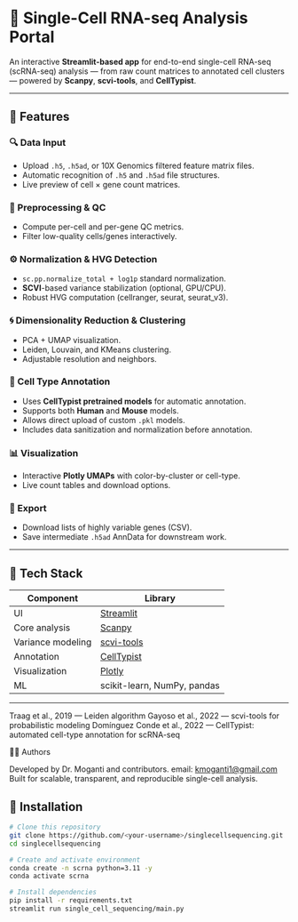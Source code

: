 # 🧬 Single-Cell RNA-seq Analysis Portal

An interactive **Streamlit-based app** for end-to-end single-cell RNA-seq (scRNA-seq) analysis — from raw count matrices to annotated cell clusters — powered by **Scanpy**, **scvi-tools**, and **CellTypist**.

---

## 🚀 Features

### 🔍 Data Input
- Upload `.h5`, `.h5ad`, or 10X Genomics filtered feature matrix files.
- Automatic recognition of `.h5` and `.h5ad` file structures.
- Live preview of cell × gene count matrices.

### 🧪 Preprocessing & QC
- Compute per-cell and per-gene QC metrics.
- Filter low-quality cells/genes interactively.

### ⚙️ Normalization & HVG Detection
- `sc.pp.normalize_total + log1p` standard normalization.
- **SCVI**-based variance stabilization (optional, GPU/CPU).
- Robust HVG computation (cellranger, seurat, seurat_v3).

### 🌀 Dimensionality Reduction & Clustering
- PCA + UMAP visualization.
- Leiden, Louvain, and KMeans clustering.
- Adjustable resolution and neighbors.

### 🧠 Cell Type Annotation
- Uses **CellTypist pretrained models** for automatic annotation.
- Supports both **Human** and **Mouse** models.
- Allows direct upload of custom `.pkl` models.
- Includes data sanitization and normalization before annotation.

### 📊 Visualization
- Interactive **Plotly UMAPs** with color-by-cluster or cell-type.
- Live count tables and download options.

### 💾 Export
- Download lists of highly variable genes (CSV).
- Save intermediate `.h5ad` AnnData for downstream work.

---

## 🧱 Tech Stack

| Component | Library |
|------------|----------|
| UI | [Streamlit](https://streamlit.io) |
| Core analysis | [Scanpy](https://scanpy.readthedocs.io/en/stable/) |
| Variance modeling | [scvi-tools](https://scvi-tools.org) |
| Annotation | [CellTypist](https://www.celltypist.org) |
| Visualization | [Plotly](https://plotly.com/python/) |
| ML | scikit-learn, NumPy, pandas |

---
Traag et al., 2019 — Leiden algorithm
Gayoso et al., 2022 — scvi-tools for probabilistic modeling
Domínguez Conde et al., 2022 — CellTypist: automated cell-type annotation for scRNA-seq

🧑‍💻 Authors

Developed by Dr. Moganti  and contributors.
email: kmoganti1@gmail.com
Built for scalable, transparent, and reproducible single-cell analysis.


## 🧩 Installation

```bash
# Clone this repository
git clone https://github.com/<your-username>/singlecellsequencing.git
cd singlecellsequencing

# Create and activate environment
conda create -n scrna python=3.11 -y
conda activate scrna

# Install dependencies
pip install -r requirements.txt
streamlit run single_cell_sequencing/main.py

